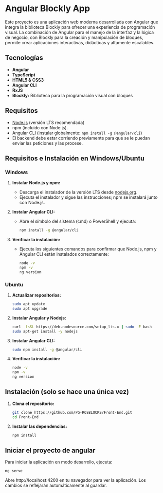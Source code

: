 # Angular Blockly App

Este proyecto es una aplicación web moderna desarrollada con Angular que integra la biblioteca Blockly para ofrecer una experiencia de programación visual. La combinación de Angular para el manejo de la interfaz y la lógica de negocio, con Blockly para la creación y manipulación de bloques, permite crear aplicaciones interactivas, didácticas y altamente escalables.

## Tecnologías

- **Angular**
- **TypeScript**
- **HTML5 & CSS3**
- **Angular CLI**
- **RxJS**
- **Blockly:** Biblioteca para la programación visual con bloques

## Requisitos

- [Node.js](https://nodejs.org/) (versión LTS recomendada)
- npm (incluido con Node.js).
- Angular CLI (instalar globalmente: `npm install -g @angular/cli`)
- El backend debe estar corriendo previamente para que se le puedan enviar las peticiones y las procese.

## Requisitos e Instalación en Windows/Ubuntu
### Windows

1. **Instalar Node.js y npm:**
   - Descarga el instalador de la versión LTS desde [nodejs.org](https://nodejs.org/en/download/).
   - Ejecuta el instalador y sigue las instrucciones; npm se instalará junto con Node.js.

2. **Instalar Angular CLI:**
   - Abre el símbolo del sistema (cmd) o PowerShell y ejecuta:
     ```bash
     npm install -g @angular/cli
     ```

3. **Verificar la instalación:**
   - Ejecuta los siguientes comandos para confirmar que Node.js, npm y Angular CLI están instalados correctamente:
     ```bash
     node -v
     npm -v
     ng version
     ```

### Ubuntu

1. **Actualizar repositorios:**
   ```bash
   sudo apt update
   sudo apt upgrade
   ```
2. **Instalar Angular y Nodejs:**
   ```bash
   curl -fsSL https://deb.nodesource.com/setup_lts.x | sudo -E bash -
   sudo apt-get install -y nodejs
   ```
3. **Instalar Angular CLI:**
   ```bash
   sudo npm install -g @angular/cli
   ```
4. **Verificar la instalación:**
   ```bash
   node -v
   npm -v
   ng version
   ```
## Instalación (solo se hace una única vez)

1. **Clona el repositorio:**

   ```bash
   git clone https://github.com/PG-ROSBLOCKS/Front-End.git
   cd Front-End
   ```
2. **Instalar las dependencias:**
   ```bash
   npm install
   ```
## Iniciar el proyecto de angular
Para iniciar la aplicación en modo desarrollo, ejecuta:
   ```bash
   ng serve
   ```
Abre http://localhost:4200 en tu navegador para ver la aplicación. Los cambios se reflejarán automáticamente al guardar.
